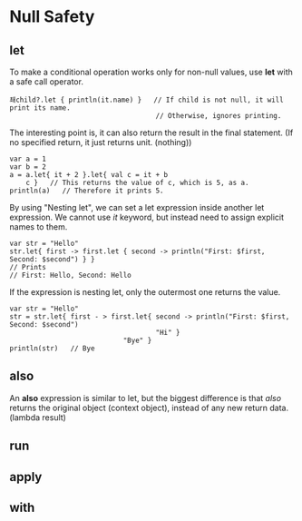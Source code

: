 # Null Safety
## let
To make a conditional operation works only for non-null values, use **let** with a safe call operator.

    쵀child?.let { println(it.name) }   // If child is not null, it will print its name.
                                        // Otherwise, ignores printing.
                                        
The interesting point is, it can also return the result in the final statement. (If no specified return, it just returns unit. (nothing))

    var a = 1
    var b = 2
    a = a.let{ it + 2 }.let{ val c = it + b
        c }   // This returns the value of c, which is 5, as a.
    println(a)   // Therefore it prints 5.

By using "Nesting let", we can set a let expression inside another let expression. We cannot use *it* keyword, but instead need to assign explicit names to them.

    var str = "Hello"
    str.let{ first -> first.let { second -> println("First: $first, Second: $second") } }
    // Prints
    // First: Hello, Second: Hello

If the expression is nesting let, only the outermost one returns the value.

    var str = "Hello"
    str = str.let{ first - > first.let{ second -> println("First: $first, Second: $second")
                                        "Hi" }
                                "Bye" }
    println(str)   // Bye                                
                                
## also
An **also** expression is similar to let, but the biggest difference is that *also* returns the original object (context object), instead of any new return data. (lambda result)

## run
## apply
## with
